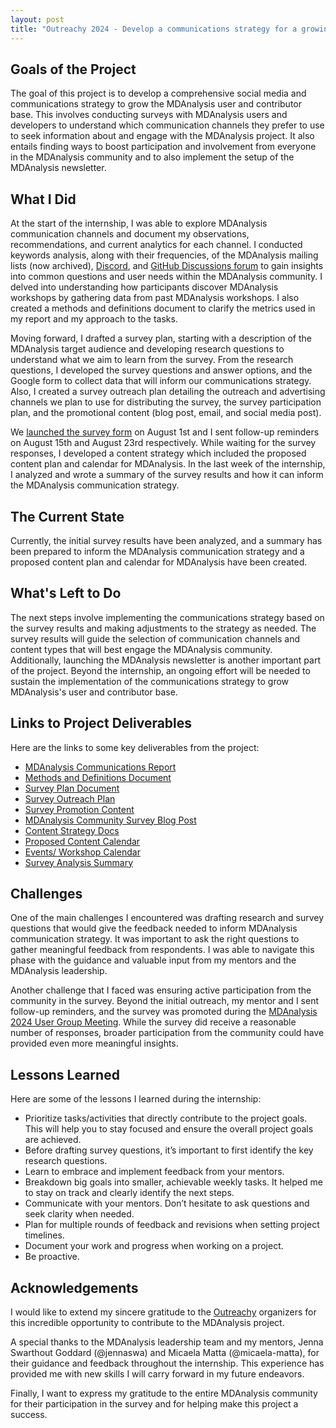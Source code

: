 ```yaml
---
layout: post
title: "Outreachy 2024 - Develop a communications strategy for a growing MDAnalysis user and contributor base"
---
```


## Goals of the Project

The goal of this project is to develop a comprehensive social media and communications strategy to grow the MDAnalysis user and contributor base. This involves conducting surveys with MDAnalysis users and developers to understand which communication channels they prefer to use to seek information about and engage with the MDAnalysis project. It also entails finding ways to boost participation and involvement from everyone in the MDAnalysis community and to also implement the setup of the MDAnalysis newsletter.

## What I Did

At the start of the internship, I was able to explore MDAnalysis communication channels and document my observations, recommendations, and current analytics for each channel. I conducted keywords analysis, along with their frequencies, of the MDAnalysis mailing lists (now archived), [Discord](https://discord.com/channels/807348386012987462/), and [GitHub Discussions forum](https://github.com/MDAnalysis/mdanalysis/discussions) to gain insights into common questions and user needs within the MDAnalysis community. I delved into understanding how participants discover MDAnalysis workshops by gathering data from past MDAnalysis workshops. I also created a methods and definitions document to clarify the metrics used in my report and my approach to the tasks.

Moving forward, I drafted a survey plan, starting with a description of the MDAnalysis target audience and developing research questions to understand what we aim to learn from the survey. From the research questions, I developed the survey questions and answer options, and the Google form to collect data that will inform our communications strategy. Also, I created a survey outreach plan detailing the outreach and advertising channels we plan to use for distributing the survey, the survey participation plan, and the promotional content (blog post, email, and social media post).

We [launched the survey form](https://www.mdanalysis.org/2024/07/31/survey-announcement/) on August 1st and I sent follow-up reminders on August 15th and August 23rd respectively. While waiting for the survey responses, I developed a content strategy which included the proposed content plan and calendar for MDAnalysis. In the last week of the internship, I analyzed and wrote a summary of the survey results and how it can inform the MDAnalysis communication strategy.

## The Current State

Currently, the initial survey results have been analyzed, and a summary has been prepared to inform the MDAnalysis communication strategy and a proposed content plan and calendar for MDAnalysis have been created.

## What's Left to Do

The next steps involve implementing the communications strategy based on the survey results and making adjustments to the strategy as needed. The survey results will guide the selection of communication channels and content types that will best engage the MDAnalysis community. Additionally, launching the MDAnalysis newsletter is another important part of the project. Beyond the internship, an ongoing effort will be needed to sustain the implementation of the communications strategy to grow MDAnalysis's user and contributor base.

## Links to Project Deliverables

Here are the links to some key deliverables from the project:

- [MDAnalysis Communications Report](https://docs.google.com/spreadsheets/d/1ARZxzOBy5MHa1UZfHyozmryDdgkBv_t652JwJ_xY6EU/edit?usp=drive_link)
- [Methods and Definitions Document](https://docs.google.com/document/d/1I-NqeWR2rYfE8KHVm7Xg-Y8JGsIFDWpBYqBlplKsbm4/edit?usp=drive_link)
- [Survey Plan Document](https://docs.google.com/document/d/16aVir2wgamMsHnQ3nHQ5mGCr2GjAnH2qglYxDgoVdas/edit?usp=drive_link)
- [Survey Outreach Plan](https://docs.google.com/spreadsheets/d/1OFVzdHiQ5CQdeFokwJC2Mp10No3SA9vA8SveWOp1rC8/edit?usp=drive_link)
- [Survey Promotion Content](https://docs.google.com/document/d/1SZIDpFcvfh6yN7pfFYm8UGm3DP7I4w-6BGzME8quGqg/edit?usp=drive_link)
- [MDAnalysis Community Survey Blog Post](https://www.mdanalysis.org/2024/07/31/survey-announcement/)
- [Content Strategy Docs](https://docs.google.com/spreadsheets/d/1p53ojMr3knXymFmeCvgPkud3oOREAymmBav2WKmLvMI/edit?usp=drive_link)
- [Proposed Content Calendar](https://docs.google.com/document/d/1qNhPhJjpAVecqy3pEr50AfQDj1MPdeYFjnFA-T6tbwI/edit?usp=sharing)
- [Events/ Workshop Calendar](https://docs.google.com/document/d/1WNOaAmvAy4A51mJo-EgHlxt6ZBDndBJo0M_ddqEQDi8/edit?usp=drive_link)
- [Survey Analysis Summary](https://docs.google.com/document/d/1kHNvyK0khwu4UBd1mU5v7YiyH6tpWpUlS22Ohzg6GfY/edit?usp=sharing)

## Challenges

One of the main challenges I encountered was drafting research and survey questions that would give the feedback needed to inform MDAnalysis communication strategy. It was important to ask the right questions to gather meaningful feedback from respondents. I was able to navigate this phase with the guidance and valuable input from my mentors and the MDAnalysis leadership.

Another challenge that I faced was ensuring active participation from the community in the survey. Beyond the initial outreach, my mentor and I sent follow-up reminders, and the survey was promoted during the [MDAnalysis 2024 User Group Meeting](https://www.mdanalysis.org/pages/ugm2024/). While the survey did receive a reasonable number of responses, broader participation from the community could have provided even more meaningful insights.

## Lessons Learned

Here are some of the lessons I learned during the internship:
- Prioritize tasks/activities that directly contribute to the project goals. This will help you to stay focused and ensure the overall project goals are achieved.
- Before drafting survey questions, it’s important to first identify the key research questions.
- Learn to embrace and implement feedback from your mentors.
- Breakdown big goals into smaller, achievable weekly tasks. It helped me to stay on track and clearly identify the next steps.
- Communicate with your mentors. Don’t hesitate to ask questions and seek clarity when needed.
- Plan for multiple rounds of feedback and revisions when setting project timelines.
- Document your work and progress when working on a project.
- Be proactive.

## Acknowledgements

I would like to extend my sincere gratitude to the [Outreachy](https://www.outreachy.org/) organizers for this incredible opportunity to contribute to the MDAnalysis project.

A special thanks to the MDAnalysis leadership team and my mentors, Jenna Swarthout Goddard (@jennaswa) and Micaela Matta (@micaela-matta), for their guidance and feedback throughout the internship. This experience has provided me with new skills I will carry forward in my future endeavors.

Finally, I want to express my gratitude to the entire MDAnalysis community for their participation in the survey and for helping make this project a success.
